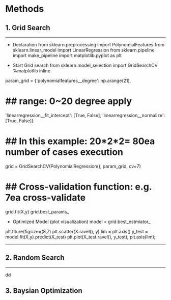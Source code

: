 # Methods

## 1. Grid Search
---------------------------------------------------------------
- Declaration
from sklearn.preprocessing import PolynomialFeatures
from sklearn.linear_model import LinearRegression
from sklearn.pipeline import make_pipeline
import matplotlib.pyplot as plt

* Start Grid search
from sklearn.model_selection import GridSearchCV
%matplotlib inline

param_grid = {'polynomialfeatures__degree': np.arange(21),
<h1> ## range: 0~20 degree apply </h1>
              'linearregression__fit_intercept': [True, False],
              'linearregression__normalize': [True, False]}
<h1> ## In this example: 20*2*2= 80ea number of cases  execution </h1>

grid = GridSearchCV(PolynomialRegression(), param_grid, cv=7)
<h1> ## Cross-validation function: e.g. 7ea cross-validate </h1>

grid.fit(X,y)
grid.best_params_

* Optimized Model (plot visualization)
model = grid.best_estmiator_

plt.fiture(figsize=(8,7)
plt.scatter(X.ravel(), y)
lim = plt.axis()
y_test = model.fit(X,y).predict(X_test)
plt.plot(X_test.ravel(), y_test);
plt.axis(lim);

-----------------------------------------------------------------

## 2. Random Search
-----------------------------------------------------------------
dd





## 3. Baysian Optimization
